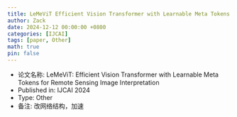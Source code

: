 ```yaml
---
title: LeMeViT Efficient Vision Transformer with Learnable Meta Tokens for Remote Sensing Image Interpretation
author: Zack
date: 2024-12-12 00:00:00 +0800
categories: [IJCAI]
tags: [paper, Other]
math: true
pin: false
---
```

- 论文名称: LeMeViT: Efficient Vision Transformer with Learnable Meta Tokens for Remote Sensing Image Interpretation
- Published in: IJCAI 2024
- Type: Other
- 备注: 改网络结构，加速
